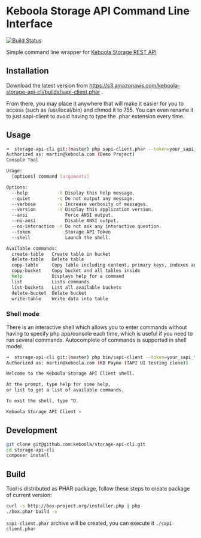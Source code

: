 # Keboola Storage API Command Line Interface

[![Build Status](https://travis-ci.org/keboola/storage-api-cli.png?branch=master)](https://travis-ci.org/keboola/storage-api-cli)

Simple command line wrapper for [Keboola Storage REST API](http://docs.keboola.apiary.io/)

## Installation

Download the latest version from https://s3.amazonaws.com/keboola-storage-api-cli/builds/sapi-client.phar .

From there, you may place it anywhere that will make it easier for you to access (such as /usr/local/bin) and chmod it to 755.
You can even rename it to just sapi-client to avoid having to type the .phar extension every time.

## Usage

```bash
➜  storage-api-cli git:(master) php sapi-client.phar --token=your_sapi_token
Authorized as: martin@keboola.com (Demo Project)
Console Tool

Usage:
  [options] command [arguments]

Options:
  --help           -h Display this help message.
  --quiet          -q Do not output any message.
  --verbose        -v Increase verbosity of messages.
  --version        -V Display this application version.
  --ansi              Force ANSI output.
  --no-ansi           Disable ANSI output.
  --no-interaction -n Do not ask any interactive question.
  --token             Storage API Token
  --shell             Launch the shell.

Available commands:
  create-table   Create table in bucket
  delete-table   Delete table
  copy-table     Copy table including content, primary keys, indexes and attributes
  copy-bucket    Copy bucket and all tables inside
  help           Displays help for a command
  list           Lists commands
  list-buckets   List all available buckets
  delete-bucket  Delete bucket
  write-table    Write data into table

```

### Shell mode
There is an interactive shell which allows you to enter commands without having to specify php app/console each time, which is useful if you need to run several commands.
Autocomplete of commands is supported in shell model.

```bash
➜  storage-api-cli git:(master) php bin/sapi-client --token=your_sapi_token --shell
Authorized as: martin@keboola.com (KB Paymo (TAPI UI testing clone))

Welcome to the Keboola Storage API Client shell.

At the prompt, type help for some help,
or list to get a list of available commands.

To exit the shell, type ^D.

Keboola Storage API Client >
```

## Development

```bash
git clone git@github.com:keboola/storage-api-cli.git
cd storage-api-cli
composer install
```

## Build
Tool is distributed as PHAR package, follow these steps to create package of current version:

```bash
curl -s http://box-project.org/installer.php | php
./box.phar build -v
```

`sapi-client.phar` archive will be created, you can execute it `./sapi-client.phar`





